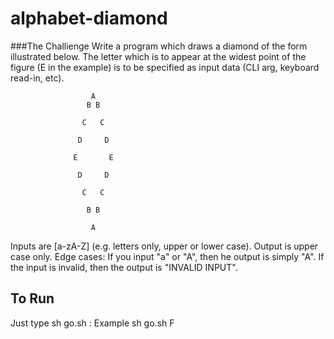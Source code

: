 # alphabet-diamond

###The Challienge
Write a program which draws a diamond of the form illustrated below. The letter which is to appear at the widest point of the figure (E in the example) is to be specified as input data (CLI arg, keyboard read-in, etc).

                      A
                     B B

                    C   C

                   D     D

                  E       E

                   D     D

                    C   C

                     B B

                      A

Inputs are [a-zA-Z] (e.g. letters only, upper or lower case). Output is upper case only.
Edge cases:
If you input "a" or "A", then he output is simply "A".
If the input is invalid, then the output is "INVALID INPUT". 


## To Run

Just type sh go.sh <letter> : Example sh go.sh F
